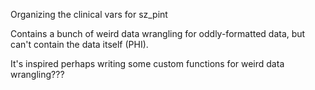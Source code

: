 Organizing the clinical vars for sz_pint 

Contains a bunch of weird data wrangling for oddly-formatted data, but can't contain the data itself (PHI). 

It's inspired perhaps writing some custom functions for weird data wrangling???
